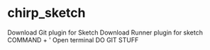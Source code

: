 # chirp_sketch

Download Git plugin for Sketch
Download Runner plugin for sketch
COMMAND + ' 
Open terminal
DO GIT STUFF
